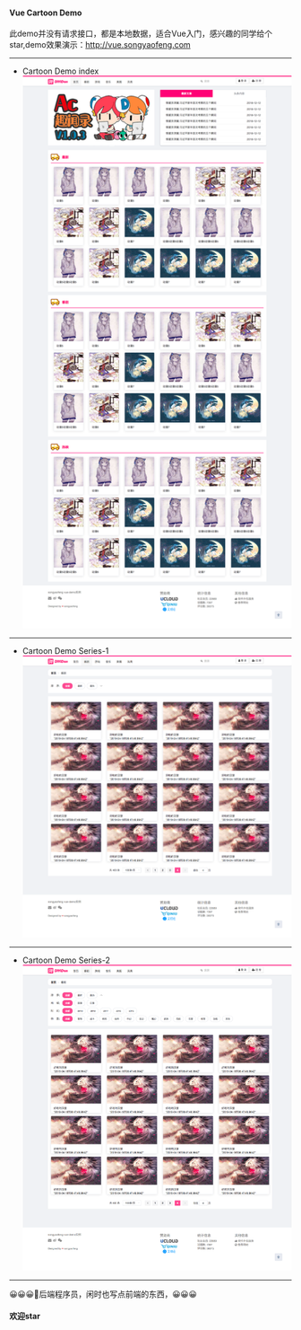 #### Vue Cartoon Demo
此demo并没有请求接口，都是本地数据，适合Vue入门，感兴趣的同学给个star,demo效果演示：http://vue.songyaofeng.com
***
- Cartoon Demo index
![index](./cartoon-1.png)
***
- Cartoon Demo Series-1
![index](./cartoon-2.png)
***
- Cartoon Demo Series-2
![index](./cartoon-3.png)

***
😀😀😀💺后端程序员，闲时也写点前端的东西，😀😀😀

#### 欢迎star
